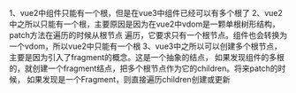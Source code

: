 1、vue2中组件只能有一个根，但是在vue3中组件已经可以有多个根了
2、vue2中之所以只能有一个根，主要原因是因为在vue2中vdom是一颗单根树形结构，patch方法在遍历的时候从根节点
遍历，它要求只有一个根节点。组件也会转换为一个vdom，所以vue2中只能有一个根
3、vue3中之所以可以创建多个根节点，主要是因为引入了fragment的概念。这是一个抽象的结点，
如果发现组件的多根的，就创建一个fragment结点，把多个根节点作为它的children。将来patch的时候，
如果发现是一个Fragment，则直接遍历children创建或更新
